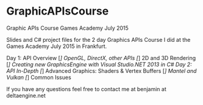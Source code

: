 # GraphicAPIsCourse

Graphic APIs Course Games Academy July 2015

Slides and C# project files for the 2 day Graphics APIs Course I did at the Games Academy July 2015 in Frankfurt.

Day 1: API Overview
[*] OpenGL, DirectX, other APIs
[*] 2D and 3D Rendering
[*] Creating new GraphicsEngine with Visual Studio.NET 2013 in C#
Day 2: API In-Depth
[*] Advanced Graphics: Shaders & Vertex Buffers
[*] Mantel and Vulkan
[*] Common Issues

If you have any questions feel free to contact me at benjamin at deltaengine.net